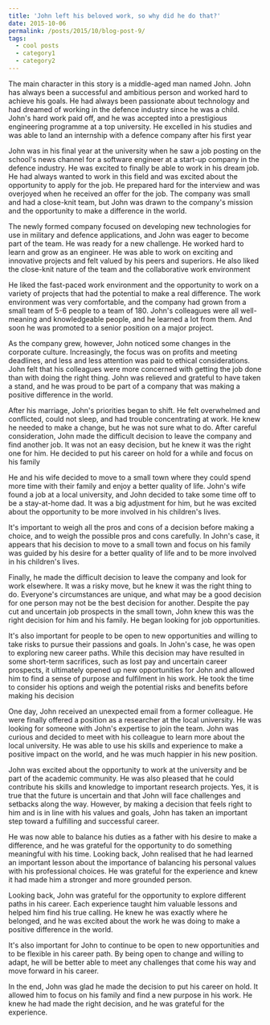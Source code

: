 ```yaml
---
title: 'John left his beloved work, so why did he do that?'
date: 2015-10-06
permalink: /posts/2015/10/blog-post-9/
tags:
  - cool posts
  - category1
  - category2
---
```


The main character in this story is a middle-aged man named John. John has always been a successful and ambitious person and worked hard to achieve his goals. He had always been passionate about technology and had dreamed of working in the defence industry since he was a child. John's hard work paid off, and he was accepted into a prestigious engineering programme at a top university. He excelled in his studies and was able to land an internship with a defence company after his first year 

John was in his final year at the university when he saw a job posting on the school's news channel for a software engineer at a start-up company in the defence industry. He was excited to finally be able to work in his dream job. He had always wanted to work in this field and was excited about the opportunity to apply for the job. He prepared hard for the interview and was overjoyed when he received an offer for the job. The company was small and had a close-knit team, but John was drawn to the company's mission and the opportunity to make a difference in the world.

The newly formed company focused on developing new technologies for use in military and defence applications, and John was eager to become part of the team. He was ready for a new challenge. He worked hard to learn and grow as an engineer. He was able to work on exciting and innovative projects and felt valued by his peers and superiors. He also liked the close-knit nature of the team and the collaborative work environment 

He liked the fast-paced work environment and the opportunity to work on a variety of projects that had the potential to make a real difference. The work environment was very comfortable, and the company had grown from a small team of 5-6 people to a team of 180. John's colleagues were all well-meaning and knowledgeable people, and he learned a lot from them. And soon he was promoted to a senior position on a major project.

As the company grew, however, John noticed some changes in the corporate culture. Increasingly, the focus was on profits and meeting deadlines, and less and less attention was paid to ethical considerations. John felt that his colleagues were more concerned with getting the job done than with doing the right thing. John was relieved and grateful to have taken a stand, and he was proud to be part of a company that was making a positive difference in the world.

After his marriage, John's priorities began to shift. He felt overwhelmed and conflicted, could not sleep, and had trouble concentrating at work. He knew he needed to make a change, but he was not sure what to do. After careful consideration, John made the difficult decision to leave the company and find another job. It was not an easy decision, but he knew it was the right one for him. He decided to put his career on hold for a while and focus on his family 

He and his wife decided to move to a small town where they could spend more time with their family and enjoy a better quality of life. John's wife found a job at a local university, and John decided to take some time off to be a stay-at-home dad. It was a big adjustment for him, but he was excited about the opportunity to be more involved in his children's lives.

It's important to weigh all the pros and cons of a decision before making a choice, and to weigh the possible pros and cons carefully. In John's case, it appears that his decision to move to a small town and focus on his family was guided by his desire for a better quality of life and to be more involved in his children's lives.

Finally, he made the difficult decision to leave the company and look for work elsewhere. It was a risky move, but he knew it was the right thing to do. Everyone's circumstances are unique, and what may be a good decision for one person may not be the best decision for another. Despite the pay cut and uncertain job prospects in the small town, John knew this was the right decision for him and his family. He began looking for job opportunities.

It's also important for people to be open to new opportunities and willing to take risks to pursue their passions and goals. In John's case, he was open to exploring new career paths. While this decision may have resulted in some short-term sacrifices, such as lost pay and uncertain career prospects, it ultimately opened up new opportunities for John and allowed him to find a sense of purpose and fulfilment in his work. He took the time to consider his options and weigh the potential risks and benefits before making his decision 

One day, John received an unexpected email from a former colleague. He were finally offered a position as a researcher at the local university. He was looking for someone with John's expertise to join the team. John was curious and decided to meet with his colleague to learn more about the local university. He was able to use his skills and experience to make a positive impact on the world, and he was much happier in his new position.

John was excited about the opportunity to work at the university and be part of the academic community. He was also pleased that he could contribute his skills and knowledge to important research projects. Yes, it is true that the future is uncertain and that John will face challenges and setbacks along the way. However, by making a decision that feels right to him and is in line with his values and goals, John has taken an important step toward a fulfilling and successful career.

He was now able to balance his duties as a father with his desire to make a difference, and he was grateful for the opportunity to do something meaningful with his time. Looking back, John realised that he had learned an important lesson about the importance of balancing his personal values with his professional choices. He was grateful for the experience and knew it had made him a stronger and more grounded person.

Looking back, John was grateful for the opportunity to explore different paths in his career. Each experience taught him valuable lessons and helped him find his true calling. He knew he was exactly where he belonged, and he was excited about the work he was doing to make a positive difference in the world.

It's also important for John to continue to be open to new opportunities and to be flexible in his career path. By being open to change and willing to adapt, he will be better able to meet any challenges that come his way and move forward in his career.

In the end, John was glad he made the decision to put his career on hold. It allowed him to focus on his family and find a new purpose in his work. He knew he had made the right decision, and he was grateful for the experience.

